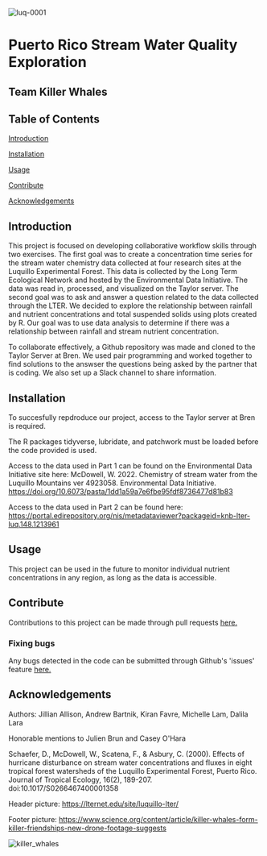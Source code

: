 ![luq-0001](https://user-images.githubusercontent.com/110261671/186951644-4e89a4b6-a4f0-4a1d-ae5b-be9c8d85c6cc.jpg)


# Puerto Rico Stream Water Quality Exploration
## Team Killer Whales 

## Table of Contents
[Introduction](https://github.com/kiranfavre/eds214_group_project#introduction)

[Installation](https://github.com/kiranfavre/eds214_group_project#installation) 

[Usage](https://github.com/kiranfavre/eds214_group_project#usage)

[Contribute](https://github.com/kiranfavre/eds214_group_project#contribute)

[Acknowledgements](https://github.com/kiranfavre/eds214_group_project#acknowledgements)

## Introduction
This project is focused on developing collaborative workflow skills through two exercises. The first goal was to create a concentration time series for the stream water chemistry data collected at four research sites at the Luquillo Experimental Forest. This data is collected by the Long Term Ecological Network and hosted by the Environmental Data Initiative. The data was read in, processed, and visualized on the Taylor server. The second goal was to ask and answer a question related to the data collected through the LTER. We decided to explore the relationship between rainfall and nutrient concentrations and total suspended solids using plots created by R. Our goal was to use data analysis to determine if there was a relationship between rainfall and stream nutrient concentration. 

To collaborate effectively, a Github repository was made and cloned to the Taylor Server at Bren. We used pair programming and worked together to find solutions to the answser the questions being asked by the partner that is coding. We also set up a Slack channel to share information. 


## Installation
To succesfully repdroduce our project, access to the Taylor server at Bren is required. 

The R packages tidyverse, lubridate, and patchwork must be loaded before the code provided is used. 

Access to the data used in Part 1 can be found on the Environmental Data Initiative site here: McDowell, W. 2022. Chemistry of stream water from the Luquillo Mountains ver 4923058. Environmental Data Initiative. https://doi.org/10.6073/pasta/1dd1a59a7e6fbe95fdf8736477d81b83

Access to the data used in Part 2 can be found here: https://portal.edirepository.org/nis/metadataviewer?packageid=knb-lter-luq.148.1213961


## Usage
This project can be used in the future to monitor individual nutrient concentrations in any region, as long as the data is accessible. 

## Contribute 
Contributions to this project can be made through pull requests [here.](https://github.com/kiranfavre/eds214_group_project/pulls)

### Fixing bugs
Any bugs detected in the code can be submitted through Github's 'issues' feature [here.](https://github.com/kiranfavre/eds214_group_project/issues)




## Acknowledgements

Authors: Jillian Allison, Andrew Bartnik, Kiran Favre, Michelle Lam, Dalila Lara

Honorable mentions to Julien Brun and Casey O'Hara

Schaefer, D., McDowell, W., Scatena, F., & Asbury, C. (2000). Effects of hurricane disturbance on stream water concentrations and fluxes in eight tropical forest watersheds of the Luquillo Experimental Forest, Puerto Rico. Journal of Tropical Ecology, 16(2), 189-207. doi:10.1017/S0266467400001358

Header picture: https://lternet.edu/site/luquillo-lter/

Footer picture: https://www.science.org/content/article/killer-whales-form-killer-friendships-new-drone-footage-suggests



![killer_whales](https://user-images.githubusercontent.com/110261671/186735092-cad522f0-db98-47ae-9ba1-cf7014218d87.jpg)
